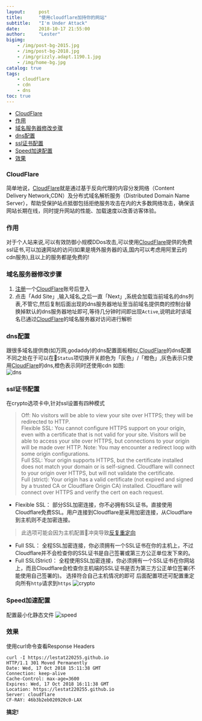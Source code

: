 ```yaml
---
layout:     post
title:      "使用cloudflare加持你的网站"
subtitle:   "I'm Under Attack"
date:       2018-10-17 21:55:00
author:     "Lester"
bigimg:
    - /img/post-bg-2015.jpg
    - /img/post-bg-2018.jpg
    - /img/grizzly.adapt.1190.1.jpg
    - /img/home-bg.jpg
catalog: true
tags:
    - cloudflare
    - cdn
    - dns
toc: true
---
```


- [CloudFlare](#cloudflare)
- [作用](#作用)
- [域名服务器修改步骤](#域名服务器修改步骤)
- [dns配置](#dns配置)
- [ssl证书配置](#ssl证书配置)
- [Speed加速配置](#speed加速配置)
- [效果](#效果)

### CloudFlare
简单地说，[CloudFlare](https://zh.wikipedia.org/wiki/CloudFlare)就是通过基于反向代理的内容分发网络（Content Delivery Network,CDN）及分布式域名解析服务（Distributed Domain Name Server），帮助受保护站点抵御包括拒绝服务攻击在内的大多数网络攻击，确保该网站长期在线，同时提升网站的性能、加载速度以改善访客体验。  

### 作用
对于个人站来说,可以有效防御小规模DDos攻击,可以使用[CloudFlare](https://zh.wikipedia.org/wiki/CloudFlare)提供的免费ssl证书,可以加速网站的访问(如果是境外服务器的话,国内可以考虑用阿里云的cdn服务),且以上的服务都是免费的!

### 域名服务器修改步骤
1. [注册](https://dash.cloudflare.com/sign-up)一个[CloudFlare](https://zh.wikipedia.org/wiki/CloudFlare)账号后登入
2. 点击「Add Site」,输入域名,之后一直「Next」,系统会加载当前域名的dns列表,不管它,然后复制后面出现的dns服务器地址至当前域名提供商的控制台替换掉默认的dns服务器地址即可,等待几分钟时间即出现`Active`,说明此时该域名已通过[CloudFlare](https://zh.wikipedia.org/wiki/CloudFlare)的域名服务器对访问进行解析

### dns配置
跟很多域名提供商(如万网,godaddy)的dns配置面板相似,[CloudFlare](https://zh.wikipedia.org/wiki/CloudFlare)的dns配置不同之处在于可以在`Status`项切换开关颜色为「灰色」/「橙色」,灰色表示只使用[CloudFlare](https://zh.wikipedia.org/wiki/CloudFlare)的dns,橙色表示同时还使用cdn
如图:  
![dns](https://ws1.sinaimg.cn/large/005NqLEEgy1fwblpq2zc3j31pe17y0xw.jpg)

### ssl证书配置
在crypto选项卡中,针对ssl设置有四种模式
> Off: No visitors will be able to view your site over HTTPS; they will be redirected to HTTP.  
> Flexible SSL: You cannot configure HTTPS support on your origin, even with a certificate that is not valid for your site. Visitors will be able to access your site over HTTPS, but connections to your origin will be made over HTTP. Note: You may encounter a redirect loop with some origin configurations.  
> Full SSL: Your origin supports HTTPS, but the certificate installed does not match your domain or is self-signed. Cloudflare will connect to your origin over HTTPS, but will not validate the certificate.  
> Full (strict): Your origin has a valid certificate (not expired and signed by a trusted CA or Cloudflare Origin CA) installed. Cloudflare will connect over HTTPS and verify the cert on each request.  

* Flexible SSL：
部分SSL加密连接，你不必拥有SSL证书。直接使用Cloudflare免费SSL。用户连接到Cloudflare是采用加密连接，从Cloudflare到主机则不走加密连接。
> 此选项可能会因为主机配置冲突导致[反复重定向](https://support.cloudflare.com/hc/en-us/articles/115000219871)  

* Full SSL：
全程SSL加密连接，你必须拥有一个SSL证书在你的主机上，不过Cloudflare并不会检查你的SSL证书是自己签署或第三方公正单位发下來的。
* Full SSL(Strict)：
全程使用SSL加密连接，你必须拥有一个SSL证书在你网站上，而且Cloudflare会检查你主机端的SSL证书是否为第三方公正单位签署(不能使用自己签署的)。
选择符合自己主机情况的即可
后面配置项还可配置重定向所有`http`请求到`https`
![crypto](https://ws1.sinaimg.cn/large/005NqLEEgy1fwblprndivj31qe16ytg2.jpg)


### Speed加速配置
配置最小化静态文件
![speed](https://ws1.sinaimg.cn/large/005NqLEEgy1fwblpq2mdbj31qq166n2p.jpg)

### 效果
使用curl命令查看Response Headers
```
curl -I https://lestat220255.github.io
HTTP/1.1 301 Moved Permanently
Date: Wed, 17 Oct 2018 15:11:38 GMT
Connection: keep-alive
Cache-Control: max-age=3600
Expires: Wed, 17 Oct 2018 16:11:38 GMT
Location: https://lestat220255.github.io
Server: cloudflare
CF-RAY: 46b3b2eb020920c0-LAX
```

**搞定!**
